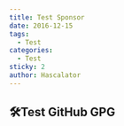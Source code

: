 ```yaml
---
title: Test Sponsor
date: 2016-12-15
tags:
  - Test
categories:
  - Test
sticky: 2
author: Hascalator
---
```


## 🛠️Test GitHub GPG
